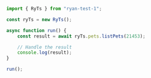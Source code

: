 <!-- Start SDK Example Usage [usage] -->
```typescript
import { RyTs } from "ryan-test-1";

const ryTs = new RyTs();

async function run() {
    const result = await ryTs.pets.listPets(21453);

    // Handle the result
    console.log(result);
}

run();

```
<!-- End SDK Example Usage [usage] -->